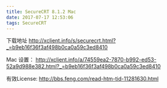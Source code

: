 ```yaml
---
title: SecureCRT 8.1.2 Mac
date: 2017-07-17 12:53:06
tags: SecureCRT
---
```


下载地址
http://xclient.info/s/securecrt.html?_=b9eb16f36f3af498b0ca0a59c3ed8410

Mac 设置：
http://xclient.info/a/74559ea2-7870-b992-ed53-52a9d988e382.html?_=b9eb16f36f3af498b0ca0a59c3ed8410

有效License:
http://bbs.feng.com/read-htm-tid-11281630.html
